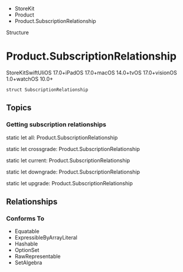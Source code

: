 

- StoreKit
- Product
-  Product.SubscriptionRelationship 

Structure

# Product.SubscriptionRelationship

StoreKitSwiftUIiOS 17.0+iPadOS 17.0+macOS 14.0+tvOS 17.0+visionOS 1.0+watchOS 10.0+

``` source
struct SubscriptionRelationship
```

## Topics

### Getting subscription relationships

static let all: Product.SubscriptionRelationship

static let crossgrade: Product.SubscriptionRelationship

static let current: Product.SubscriptionRelationship

static let downgrade: Product.SubscriptionRelationship

static let upgrade: Product.SubscriptionRelationship

## Relationships

### Conforms To

- Equatable
- ExpressibleByArrayLiteral
- Hashable
- OptionSet
- RawRepresentable
- SetAlgebra

